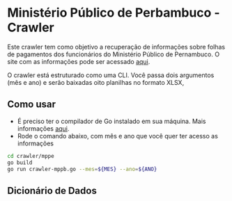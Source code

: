 # Ministério Público de Perbambuco - Crawler

Este crawler tem como objetivo a recuperação de informações sobre folhas de pagamentos dos funcionários do Ministério Público de Pernambuco. O site com as informações pode ser acessado [aqui](https://transparencia.mppe.mp.br/contracheque).

O crawler está estruturado como uma CLI. Você passa dois argumentos (mês e ano) e serão baixadas oito planilhas no formato XLSX, 

## Como usar

- É preciso ter o compilador de Go instalado em sua máquina. Mais informações [aqui](https://golang.org/dl/).
- Rode o comando abaixo, com mês e ano que você quer ter acesso as informações

```sh
cd crawler/mppe
go build
go run crawler-mppb.go --mes=${MES} --ano=${ANO}
```

## Dicionário de Dados
